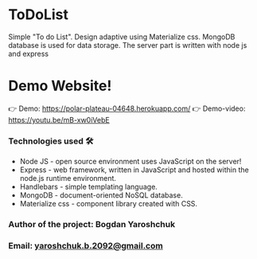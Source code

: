 # ToDoList

Simple "To do List". Design adaptive using Materialize css. MongoDB database is used for data storage.
The server part is written with node js and express

# Demo Website!
👉 Demo: https://polar-plateau-04648.herokuapp.com/
👉 Demo-video: https://youtu.be/mB-xw0iVebE

### Technologies used 🛠️

* Node JS - open source environment uses JavaScript on the server!
* Express - web framework, written in JavaScript and hosted within the node.js runtime environment.
* Handlebars - simple templating language.
* MongoDB - document-oriented NoSQL database.
* Materialize css - component library created with CSS.

### Author of the project: **Bogdan Yaroshchuk**
### Email: **yaroshchuk.b.2092@gmail.com**
     
